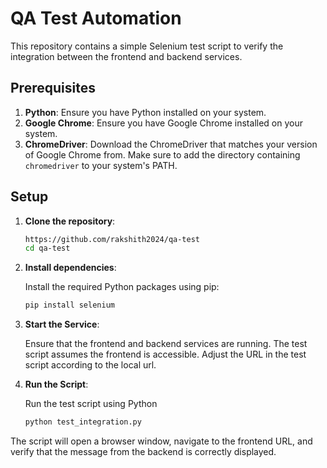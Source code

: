 # QA Test Automation

This repository contains a simple Selenium test script to verify the integration between the frontend and backend services.

## Prerequisites

1. **Python**: Ensure you have Python installed on your system.
2. **Google Chrome**: Ensure you have Google Chrome installed on your system.
3. **ChromeDriver**: Download the ChromeDriver that matches your version of Google Chrome from. Make sure to add the directory containing `chromedriver` to your system's PATH.

## Setup

1. **Clone the repository**:

   ```sh
   https://github.com/rakshith2024/qa-test
   cd qa-test


2. **Install dependencies**:

    Install the required Python packages using pip:

    ```sh
    pip install selenium


3. **Start the Service**:

     Ensure that the frontend and backend services are running. The test script assumes the frontend is accessible.
     Adjust the URL in the test script according to the local url.


4. **Run the Script**:

    Run the test script using Python

    ```sh
    python test_integration.py

The script will open a browser window, navigate to the frontend URL, and verify that the message from the backend is correctly displayed.
   
     
  

    
